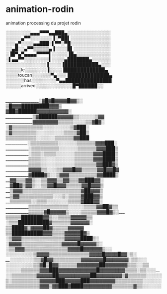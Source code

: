 # animation-rodin
animation processing du projet rodin

░░░░░░░░▄▄▄▀▀▀▄▄███▄░░░░░░░░░░░░░░<br/>
░░░░░▄▀▀░░░░░░░▐░▀██▌░░░░░░░░░░░░░<br/>
░░░▄▀░░░░▄▄███░▌▀▀░▀█░░░░░░░░░░░░░<br/> 
░░▄█░░▄▀▀▒▒▒▒▒▄▐░░░░█▌░░░░░░░░░░░░<br/> 
░▐█▀▄▀▄▄▄▄▀▀▀▀▌░░░░░▐█▄░░░░░░░░░░░<br/> 
░▌▄▄▀▀░░░░░░░░▌░░░░▄███████▄░░░░░░<br/> 
░░░░░░░░░░░░░▐░░░░▐███████████▄░░░<br/> 
░░░░░le░░░░░░░▐░░░░▐█████████████▄<br/> 
░░░░toucan░░░░░░▀▄░░░▐█████████████▄<br/> 
░░░░░░has░░░░░░░░▀▄▄███████████████<br/> 
░░░░░arrived░░░░░░░░░░░░█▀██████░░<br/>

__________________________________________________<br/>
________________░▓█▓█▓▓▓▓█▓▓▒░____________________<br/>
_______________▒█▓▓▓█████████▓▓▓▒_________________<br/>
______________▓██▓██████▓▓▓▓▓▓▓▓▓▓░_______________<br/>
_____________▒▓██████▓▓▓▓▓▒▒░░░░░▒▓▓______________<br/>
_____________▓▓▓▓▓▓▓▓▒▒▒▒▒░__░░░▒▒▓█▓░____________<br/>
____________░▓▒▒▒▒▒▒▒▒▒▒░░░░░░░░░▒▓███░___________<br/>
____________▒▓▒▒▒▒▒▒▒▒░░░░░░░░░▒▒▒▒▓██▒___________<br/>
____________▒▒▒▒▒▒▒▒▒▒░░░░░░▒▒▒▒▒▒▓▓███___________<br/>
___________░▒▒▒▒▒▒▒▒▒░░░░░░▒▒▒▒▒▒▓▓▓███░__________<br/>
___________░▒▒▒▒▒▒▒▒▒░░░░░░▒▒▒▒▒▒▓▓▓███▒__________<br/>
___________░▒▒▒░▒▒▒▒░░░░░░▒▒▒▒▒▒▓▓▓████▒__________<br/>
___________▒▒▒▒░░░░░░░░░░░▒▒▒▒▒▒▓▓▓████▒__________<br/>
___________▒▒▒▒░░░░░░░░░░░▒▒▒▒▒▒▒▓▓███▓▒__________<br/>
___________▓▓▓▓▒▒░░░▒▒▓▓▓█▓▓▒▒▒▒▒▓▓█▓▓█▓__________<br/>
___________▓████▓▒░░▒▓▓▓▒▒▒▒▒▒▒▒▒▓▓████▒__________<br/>
___________▓▓▒▒▒▓▓▒░░▒▒▓▓▓▒▒▓▓▒▒▒▓▓███▓▓░_________<br/>
___________▓██▓▒▓▓▒░░▒▒▓▓█▓▓▓▒▒▒▒▒▓▓█▓▓▓▒_________<br/>
___________▒▓▓▓▒▒▒▒▒▒▒▒▒▒▒▒▒▒▒▒▒▒▒▓██▓▓▓▒_________<br/>
___________▒▓▓▒▒▒▒▒▒▒▒▒▒▒░░░▒░▒▒▒▒▓███▓▓▒_________<br/>
___________▒▒▒▒▒▒▒░░▒▒▒░░░░░░░▒▒▒▒▓███▓▓░_________<br/>
___________▒▒▒▒▒▒▒▒▒▒▒▒▒░░░░░▒▒▒▒▓▓██▓▒▒__________<br/>
___________▒▒▒▒▒▓█▓▓▓▓▓▒░░░░▒▒▒▒▒▓▓▓█▓▒░__________<br/>
___________▒▒▒▒▒███████▓▓▒░░▒▒▒▒▓▓▓▓▓▒▒___________<br/>
___________░▒▒▒██████████▓▒▒▒▒▒▒▓▓▓▓▓▓░___________<br/>
____________▒▒████▓▒▓▓▓▓██▓▒▒▒▒▒▓▓▓▓▓_____________<br/>
____________▒▒██████████▓▓▓▒▒▒▒▓▓▓▓▓█▓▒___________<br/>
____________░▒▓▓▓▒▒▒▒▒▒▒▒▒▒▒▒▒▒▓▓▓▓▓████▒░________<br/>
____________░▓▓▓▓▒▒▒▒▒▒▒▒▒▒▒▒▒▓▓▓▓▓█▓▓▓▓▓▒░_______<br/>
__________░▒▒▓▓▓▒▒▒▒▒▒▒▒▒▒▒▒▒▒▓▓▓▓█▓▓▓▓▓▓▒░░______<br/>
░_░░░░_░░░░▒▓▓▓▓▒▒▒▒▒▒▒▒▒▒▒▒▒▓▓▓▓█▓▓▓▓█▓▓░▒░______<br/>
__░░░░░░░░▒▒▓█▓▓▒▒▒▒▒▒▒▒▒▓▓▓▓▓▓▓█▓▓▓▓▓▓▓░▒▒░_░░___<br/>
░░░░░░░░░▒▒▓█▒█▓▓▒▒▒▒▒▒▓▓▓▓▓▓▓██▓▓▓▓▓▓▓▒▒▒░░▒▒____<br/>
░░░░░▒▒▒▒▒▒▓▓▓███▓▓▓▓▓▓▓▓▓▓▓▓█▓▓▓▓▓▓▓▓▒▒▒▒░▒▒░░░__<br/>
░░▒▒▒▒▒▒▒▒▓▓▓▓▓██▓▓▓▓▓▓▓▓▓▓██▓▓▓▓▓▓▓▓▒▓▒▒▒▒▒▒░░░░░<br/>
▒░▒▒▒▒▒▒▒▒▒▓▓▓▓▓███▓▓▓▓▓███▓▓▓▓▓▓▓▓▒▒▒▒▒▒▒▒▒░░░░░░<br/>
▒▒▒▒▒▒▒▒▒▒▒▓▓▓▒▓▓███▓████▓▓▓▓▓▓▓▓▓▒▒▒▒▒▒▒▓▒▒░░░░░░<br/>


